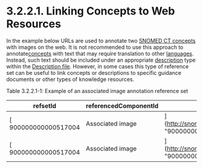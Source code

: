 # 3.2.2.1. Linking Concepts to Web Resources

In the example below URLs are used to annotate two [SNOMED CT concepts](https://confluence.ihtsdotools.org/display/DOCGLOSS/SNOMED+CT+concept "Glossary link: SNOMED CT concepts") with images on the web. It is not recommended to use this approach to annotate[concepts](https://confluence.ihtsdotools.org/display/DOCGLOSS/concept "Glossary link: concepts") with text that may require translation to other [languages](https://confluence.ihtsdotools.org/display/DOCGLOSS/language "Glossary link: languages"). Instead, such text should be included under an appropriate [description](https://confluence.ihtsdotools.org/display/DOCGLOSS/description "Glossary link: description") type within the [Description file](https://confluence.ihtsdotools.org/display/DOCRELFMT/Description+file "Reference term: Description file"). However, in some cases this type of reference set can be useful to link concepts or descriptions to specific guidance documents or other types of knowledge resources. 

Table 3.2.2.1-1: Example of an associated image annotation reference set

**refsetId**| **referencedComponentId**| **Annotation**  
---|---|---  
[ 900000000000517004 | Associated image|](http://snomed.info/id/900000000000517004 "900000000000517004 | Associated image |") |  [ 80891009 | Heart structure|](http://snomed.info/id/80891009 "80891009 | Heart structure |") | <http://en.wikipedia.org/wiki/Heart#mediaviewer/-File:Wiki_Heart_Antomy_Ties_van_Brussel.jpg>  
[ 900000000000517004 | Associated image|](http://snomed.info/id/900000000000517004 "900000000000517004 | Associated image |") |  [ 86174004 | Laparoscope|](http://snomed.info/id/86174004 "86174004 | Laparoscope |") | <http://www.mdguidelines.com/images/Illustrations/laparosc.jpg>
